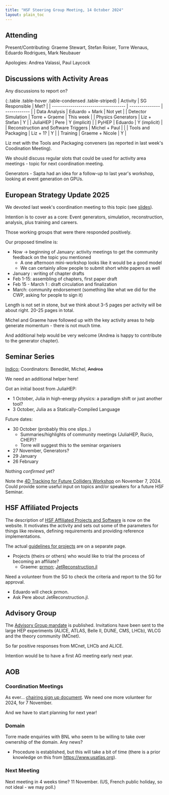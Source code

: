 ```yaml
---
title: "HSF Steering Group Meeting, 14 October 2024"
layout: plain_toc
---
```


## Attending

Present/Contributing: Graeme Stewart, Stefan Roiser, Torre Wenaus, Eduardo Rodrigues, Mark Neubauer

Apologies: Andrea Valassi, Paul Laycock

## Discussions with Activity Areas

Any discussions to report on?

{:.table .table-hover .table-condensed .table-striped}
| Activity                             | SG Responsible  | Met?         |
| ------------------------------------ | --------------- | ------------ |
| Data Analysis                        | Eduardo + Mark  | Not yet      |
| Detector Simulation                  | Torre + Graeme  | This week    |
| Physics Generators                   | Liz + Stefan    | Y            |
| JuliaHEP                             | Pere            | Y (implicit) |
| PyHEP                                | Eduardo         | Y (implicit) |
| Reconstruction and Software Triggers | Michel + Paul   |              |
| Tools and Packaging                  | Liz + 1?        | Y            |
| Training                             | Graeme + Nicole | Y            |

Liz met with the Tools and Packaging conveners (as reported in last week's Coodination Meeting).

We should discuss regular slots that could be used for activity area meetings - topic for next coordination meeting.

Generators - Sapta had an idea for a follow-up to last year's workshop, looking at event generation on GPUs.

## European Strategy Update 2025

We devoted last week's coordination meeting to this topic (see [slides](https://indico.cern.ch/event/1355758/contributions/5708314/attachments/2945044/5175250/HSF%20Inputs%20from%20European%20Strategy%20Update.pdf)).

Intention is to cover as a core: Event generators, simulation, reconstruction, analysis, plus training and careers.

Those working groups that were there responded positively.

Our proposed timeline is:

- Now -> beginning of January: activity meetings to get the community feedback on the topic you mentioned
    - A one afternoon mini-workshop looks like it would be a good model
    - We can certainly allow people to submit short white papers as well
- January : writing of chapter drafts
- Feb 1-15: assembling of chapters, first paper draft
- Feb 15 - March 1 : draft circulation and finalization
- March: community endorsement (something like what we did for the CWP, asking for people to sign it)

Length is not set in stone, but we think about 3-5 pages per activity will be about right. 20-25 pages in total.

Michel and Graeme have followed up with the key activity areas to help generate momentum - there is not much time. 

And additional help would be very welcome (Andrea is happy to contribute to the generator chapter).

## Seminar Series

[Indico](https://indico.cern.ch/category/18810/); Coordinators: Benedikt, Michel, ~~Andrea~~

We need an additional helper here!

Got an initial boost from JuliaHEP:

- 1 October, Julia in high-energy physics: a paradigm shift or just another tool?
- 3 October, Julia as a Statically-Compiled Language

Future dates:

- 30 October (probably this one slips..)
    - Summaries/highlights of community meetings (JuliaHEP, Rucio, CHEP)?
    - Torre will suggest this to the seminar organisers
- 27 November, Generators?
- 29 January
- 26 February

Nothing *confirmed* yet?

Note the [4D Tracking for Future Colliders Workshop](https://indico.slac.stanford.edu/event/8992) on November 7, 2024. Could provide some useful input on topics and/or speakers for a future HSF Seminar. 

## HSF Affiliated Projects

The description of [HSF Affiliated Projects and Software](https://hepsoftwarefoundation.org/projects/affiliated.html) is now on the website. It motivates the activity and sets out some of the parameters for things like reviews, defining requirements and providing reference implementations.

The actual [guidelines for projects](https://hepsoftwarefoundation.org/projects/guidelines.html) are on a separate page.

- Projects (theirs or others) who would like to trial the process of becoming an affiliate?
    - Graeme: [prmon](https://github.com/HSF/prmon); [JetReconstruction.jl](https://github.com/JuliaHEP/JetReconstruction.jl)

Need a volunteer from the SG to check the criteria and report to the SG for approval.

- Eduardo will check prmon.
- Ask Pere about JetReconstruction.jl.

## Advisory Group

The [Advisory Group mandate](https://hepsoftwarefoundation.org/organization/advisory-group.html) is published. Invitations have been sent to the large HEP experiments (ALICE, ATLAS, Belle II, DUNE, CMS, LHCb), WLCG and the theory community (MCnet).

So far positive responses from MCnet, LHCb and ALICE.

Intention would be to have a first AG meeting early next year.

## AOB

### Coordination Meetings

As ever... [chairing sign up document](https://docs.google.com/spreadsheets/d/1Z1Z4payCpieOLiVFcC6y9j-KCj71u6xX232LHUgIHfI/edit). We need one more volunteer for 2024, for 7 November.

And we have to start planning for next year!

### Domain

Torre made enquiries with BNL who seem to be willing to take over ownership of the domain. Any news?

- Procedure is established, but this will take a bit of time (there is a prior knowledge on this from <https://www.usatlas.org>).

### Next Meeting

Next meeting in 4 weeks time? 11 November. (US, French public holiday, so not ideal - we may poll.)
